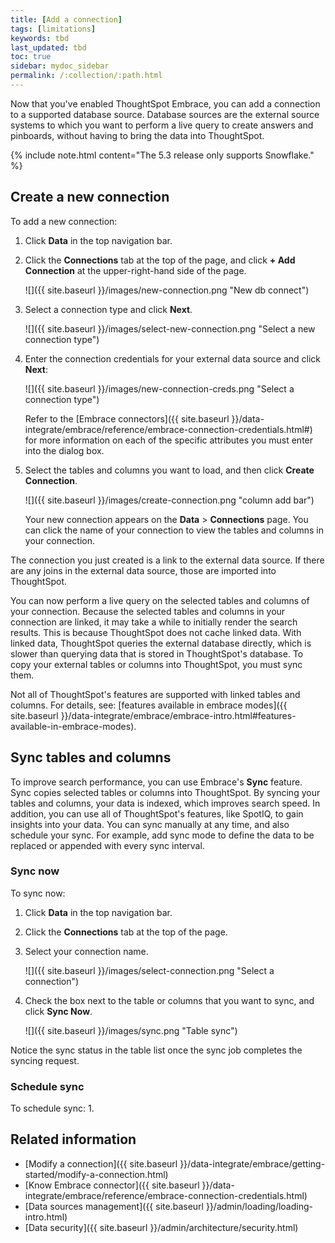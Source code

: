 ```yaml
---
title: [Add a connection]
tags: [limitations]
keywords: tbd
last_updated: tbd
toc: true
sidebar: mydoc_sidebar
permalink: /:collection/:path.html
---
```

Now that you've enabled ThoughtSpot Embrace, you can add a connection to a supported database source. Database sources are the external source systems to which you want to perform a live query to create answers and pinboards, without having to bring the data into ThoughtSpot.

{% include note.html content="The 5.3 release only supports Snowflake." %}

## Create a new connection

To add a new connection:

1. Click **Data** in the top navigation bar.

2. Click the **Connections** tab at the top of the page, and click **+ Add Connection** at the upper-right-hand side of the page.

     ![]({{ site.baseurl }}/images/new-connection.png "New db connect")

3. Select a connection type and click **Next**.

     ![]({{ site.baseurl }}/images/select-new-connection.png "Select a new connection type")

4. Enter the connection credentials for your external data source and click **Next**:

    ![]({{ site.baseurl }}/images/new-connection-creds.png "Select a connection type")

    Refer to the [Embrace connectors]({{ site.baseurl }}/data-integrate/embrace/reference/embrace-connection-credentials.html#) for more information on each of the specific attributes you must enter into the dialog box.

5. Select the tables and columns you want to load, and then click **Create Connection**.

    ![]({{ site.baseurl }}/images/create-connection.png "column add bar")

   Your new connection appears on the **Data** > **Connections** page. You can click the name of your connection to view the tables and columns in your connection.   

The connection you just created is a link to the external data source. If there are any joins in the external data source, those are imported into ThoughtSpot.

You can now perform a live query on the selected tables and columns of your connection. Because the selected tables and columns in your connection are linked, it may take a while to initially render the search results. This is because ThoughtSpot does not cache linked data. With linked data, ThoughtSpot queries the external database directly, which is slower than querying data that is stored in ThoughtSpot's database. To copy your external tables or columns into ThoughtSpot, you must sync them.

Not all of ThoughtSpot's features are supported with linked tables and columns. For details, see: [features available in embrace modes]({{ site.baseurl }}/data-integrate/embrace/embrace-intro.html#features-available-in-embrace-modes).

## Sync tables and columns

To improve search performance, you can use Embrace's **Sync** feature. Sync copies selected tables or columns into ThoughtSpot. By syncing your tables and columns, your data is indexed, which improves search speed. In addition, you can use all of ThoughtSpot's features, like SpotIQ, to gain insights into your data. You can sync manually at any time, and also schedule your sync. For example, add sync mode to define the data to be replaced or appended with every sync interval.

### Sync now

To sync now:
1. Click **Data** in the top navigation bar.
2. Click the **Connections** tab at the top of the page.
3. Select your connection name.

    ![]({{ site.baseurl }}/images/select-connection.png "Select a connection")

4. Check the box next to the table or columns that you want to sync, and click **Sync Now**.

    ![]({{ site.baseurl }}/images/sync.png "Table sync")

Notice the sync status in the table list once the sync job completes the syncing request.

### Schedule sync

To schedule sync:
1.


## Related information
- [Modify a connection]({{ site.baseurl }}/data-integrate/embrace/getting-started/modify-a-connection.html)
- [Know Embrace connector]({{ site.baseurl }}/data-integrate/embrace/reference/embrace-connection-credentials.html)
- [Data sources management]({{ site.baseurl }}/admin/loading/loading-intro.html)
- [Data security]({{ site.baseurl }}/admin/architecture/security.html)
